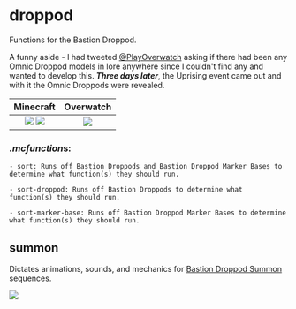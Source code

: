 # droppod
Functions for the Bastion Droppod.

A funny aside - I had tweeted [@PlayOverwatch](https://twitter.com/TheAfroOfDoom/status/850838604981174273) asking if there had been any Omnic Droppod models in lore anywhere since I couldn't find any and wanted to develop this.  ***Three days later***, the Uprising event came out and with it the Omnic Droppods were revealed.

Minecraft   |   Overwatch
:-------------:|:----------:
![](https://i.imgur.com/OY4xKwV.png) ![](https://i.imgur.com/T5DYIVH.png) | ![](https://cdna.artstation.com/p/assets/images/images/005/556/462/large/hong-chan-lim-droppod-screenshot.jpg?1491937270)

### *.mcfunction*s:
    - sort: Runs off Bastion Droppods and Bastion Droppod Marker Bases to determine what function(s) they should run.
    
    - sort-droppod: Runs off Bastion Droppods to determine what function(s) they should run.
    
    - sort-marker-base: Runs off Bastion Droppod Marker Bases to determine what function(s) they should run.
    
## summon
Dictates animations, sounds, and mechanics for [Bastion Droppod Summon](https://www.youtube.com/watch?v=zdxBCn-UAFg) sequences.

![](https://media.giphy.com/media/l3mZg2E5ftFj9bWmI/giphy.gif)
